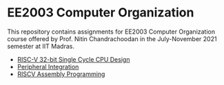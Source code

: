 # EE2003 Computer Organization

This repository contains assignments for EE2003 Computer Organization course offered by Prof. Nitin Chandrachoodan in the July-November 2021 semester at IIT Madras.

- [RISC-V 32-bit Single Cycle CPU Design](./CPU-Design)
- [Peripheral Integration](./Peripheral-Integration)
- [RISCV Assembly Programming](./RVAssembly)
